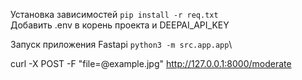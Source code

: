 Установка зависимостей <code>pip install -r req.txt</code> \
Добавить .env в корень проекта и DEEPAI_API_KEY

Запуск приложения Fastapi <code>python3 -m src.app.app</code>\

curl -X POST -F "file=@example.jpg" http://127.0.0.1:8000/moderate
